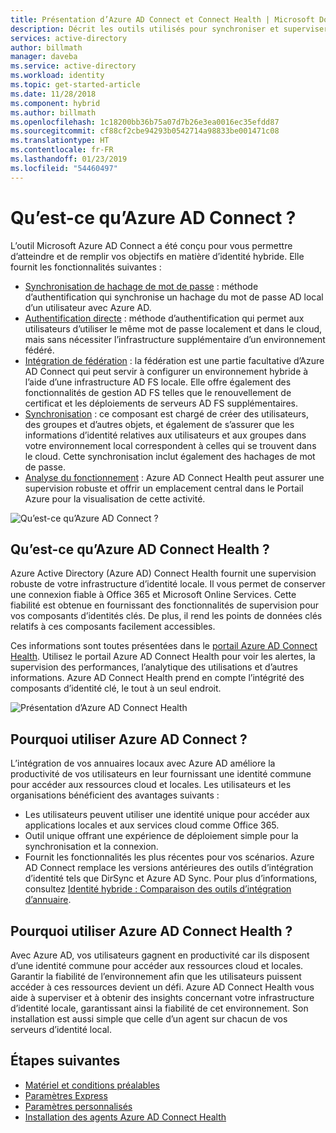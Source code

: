 ```yaml
---
title: Présentation d’Azure AD Connect et Connect Health | Microsoft Docs
description: Décrit les outils utilisés pour synchroniser et superviser votre environnement local avec Azure AD.
services: active-directory
author: billmath
manager: daveba
ms.service: active-directory
ms.workload: identity
ms.topic: get-started-article
ms.date: 11/28/2018
ms.component: hybrid
ms.author: billmath
ms.openlocfilehash: 1c18200bb36b75a07d7b26e3ea0016ec35efdd87
ms.sourcegitcommit: cf88cf2cbe94293b0542714a98833be001471c08
ms.translationtype: HT
ms.contentlocale: fr-FR
ms.lasthandoff: 01/23/2019
ms.locfileid: "54460497"
---
```

# <a name="what-is-azure-ad-connect"></a>Qu’est-ce qu’Azure AD Connect ?

L’outil Microsoft Azure AD Connect a été conçu pour vous permettre d’atteindre et de remplir vos objectifs en matière d’identité hybride.  Elle fournit les fonctionnalités suivantes :
    
- [Synchronisation de hachage de mot de passe](whatis-phs.md) : méthode d’authentification qui synchronise un hachage du mot de passe AD local d’un utilisateur avec Azure AD.
- [Authentification directe](how-to-connect-pta.md) : méthode d’authentification qui permet aux utilisateurs d’utiliser le même mot de passe localement et dans le cloud, mais sans nécessiter l’infrastructure supplémentaire d’un environnement fédéré.
- [Intégration de fédération](how-to-connect-fed-whatis.md) : la fédération est une partie facultative d’Azure AD Connect qui peut servir à configurer un environnement hybride à l’aide d’une infrastructure AD FS locale. Elle offre également des fonctionnalités de gestion AD FS telles que le renouvellement de certificat et les déploiements de serveurs AD FS supplémentaires.
- [Synchronisation](how-to-connect-sync-whatis.md) : ce composant est chargé de créer des utilisateurs, des groupes et d’autres objets,  et également de s’assurer que les informations d’identité relatives aux utilisateurs et aux groupes dans votre environnement local correspondent à celles qui se trouvent dans le cloud.  Cette synchronisation inclut également des hachages de mot de passe.
-   [Analyse du fonctionnement](whatis-hybrid-identity-health.md) : Azure AD Connect Health peut assurer une supervision robuste et offrir un emplacement central dans le Portail Azure pour la visualisation de cette activité. 


![Qu’est-ce qu’Azure AD Connect ?](./media/whatis-hybrid-identity/arch.png)



## <a name="what-is-azure-ad-connect-health"></a>Qu’est-ce qu’Azure AD Connect Health ?

Azure Active Directory (Azure AD) Connect Health fournit une supervision robuste de votre infrastructure d’identité locale. Il vous permet de conserver une connexion fiable à Office 365 et Microsoft Online Services.  Cette fiabilité est obtenue en fournissant des fonctionnalités de supervision pour vos composants d’identités clés. De plus, il rend les points de données clés relatifs à ces composants facilement accessibles.

Ces informations sont toutes présentées dans le [portail Azure AD Connect Health](https://aka.ms/aadconnecthealth). Utilisez le portail Azure AD Connect Health pour voir les alertes, la supervision des performances, l’analytique des utilisations et d’autres informations. Azure AD Connect Health prend en compte l’intégrité des composants d’identité clé, le tout à un seul endroit.

![Présentation d’Azure AD Connect Health](./media/whatis-hybrid-identity-health/aadconnecthealth2.png)

## <a name="why-use-azure-ad-connect"></a>Pourquoi utiliser Azure AD Connect ?
L’intégration de vos annuaires locaux avec Azure AD améliore la productivité de vos utilisateurs en leur fournissant une identité commune pour accéder aux ressources cloud et locales. Les utilisateurs et les organisations bénéficient des avantages suivants :

* Les utilisateurs peuvent utiliser une identité unique pour accéder aux applications locales et aux services cloud comme Office 365.
* Outil unique offrant une expérience de déploiement simple pour la synchronisation et la connexion.
* Fournit les fonctionnalités les plus récentes pour vos scénarios. Azure AD Connect remplace les versions antérieures des outils d’intégration d’identité tels que DirSync et Azure AD Sync. Pour plus d’informations, consultez [Identité hybride : Comparaison des outils d’intégration d’annuaire](plan-hybrid-identity-design-considerations-tools-comparison.md).

## <a name="why-use-azure-ad-connect-health"></a>Pourquoi utiliser Azure AD Connect Health ?
Avec Azure AD, vos utilisateurs gagnent en productivité car ils disposent d’une identité commune pour accéder aux ressources cloud et locales. Garantir la fiabilité de l’environnement afin que les utilisateurs puissent accéder à ces ressources devient un défi.  Azure AD Connect Health vous aide à superviser et à obtenir des insights concernant votre infrastructure d’identité locale, garantissant ainsi la fiabilité de cet environnement. Son installation est aussi simple que celle d’un agent sur chacun de vos serveurs d’identité local.


## <a name="next-steps"></a>Étapes suivantes

- [Matériel et conditions préalables](how-to-connect-install-prerequisites.md) 
- [Paramètres Express](how-to-connect-install-express.md)
- [Paramètres personnalisés](how-to-connect-install-custom.md)
- [Installation des agents Azure AD Connect Health](how-to-connect-health-agent-install.md) 
